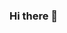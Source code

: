 ### Hi there 👋

<!--
**CrystyanSantos9/CrystyanSantos9** is a ✨ _special_ ✨ repository because its `README.md` (this file) appears on your GitHub profile.

### Hi there! 😁

My name is Crystyan Santosfrom Brazil (🇧🇷). I've been studying and since last year to improve my dev skills. I love programing and i i intend to live by that way. I’m currently working on [QWST](https://qwst.co/). 

In my free time I like to watch movies (🎞️) and series (📺), to read books (📚), to listen to music (🎵) and  drink a cold beer with friends (🍺).

- 🌱 I’m currently learning ## JS ##REACT ## NEXT #NODE and other contents from my graduate in ##System Analysis

Would you like to conect with me?

[![Linkedin Badge](https://www.linkedin.com/in/crystyan-santos-56a3943b/)




